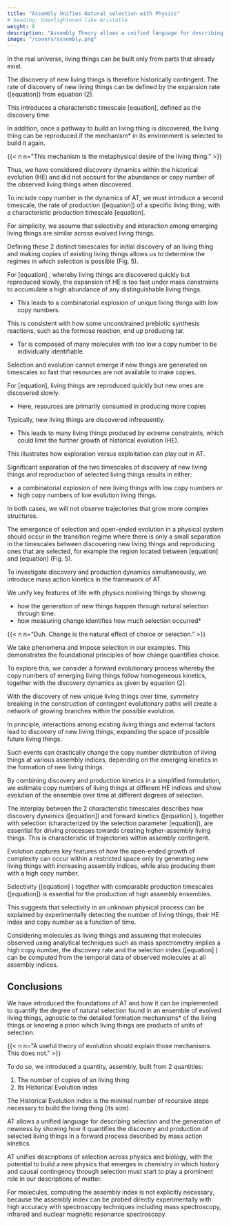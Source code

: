 ```yaml
---
title: "Assembly Unifies Natural selection with Physics"
# heading: Unenlightened like Aristotle
weight: 8
description: "Assembly Theory allows a unified language for describing selection and the generation of newness."
image: "/covers/assembly.png"
---
```




In the real universe, living things can be built only from parts that already exist.

The discovery of new living things is therefore historically contingent. The rate of discovery of new living things can be defined by the expansion rate ([equation]) from equation (2). 

This introduces a characteristic timescale [equation], defined as the discovery time. 

In addition, once a pathway to build an living thing is discovered, the living thing can be reproduced if the mechanism* in its environment is selected to build it again.

{{< n n="This mechanism is the metaphysical desire of the living thing." >}}
 

Thus, we have considered discovery dynamics within the historical evolution (HE) and did not account for the abundance or copy number of the observed living things when discovered.

To include copy number in the dynamics of AT, we must introduce a second timescale, the rate of production ([equation]) of a specific living thing, with a characteristic production timescale [equation].

For simplicity, we assume that selectivity and interaction among emerging living things are similar across evolved living things. 

Defining these 2 distinct timescales for initial discovery of an living thing and making copies of existing living things allows us to determine the regimes in which selection is possible (Fig. 5).

<!-- Fig. 5: Selection and evolution in assembly space.
figure 5
a, Assembly processes with and without selection. The selection process is defined by a transition from undirected to directed exploration. The parameter [equation]
 represents the selectivity of the assembly process ([equation]
: undirected/random expansion, [equation]
: directed expansion). Undirected exploration leads to the fast homogeneous expansion of discovered living things in the assembly space, whereas directed exploration leads to a process that is more like a depth-first search. Here, [equation]
 is the characteristic timescale of discovery, determining the growth of the expansion front, and [equation]
 is the characteristic timescale of production that determines the rate of formation of living things (increasing copy number). b, Rate of discovery of unique living things at assembly [equation]
 versus number of living things at assembly [equation]
. The transition of [equation]
 to [equation]
 represents the emergence of selectivity limiting the discovery of new living things. c, Phase space defined by the production ([equation]
) and discovery ([equation]
) timescales. The figure shows three different regimes: (1) [equation]
, (2) [equation]
, and (3) [equation]
. Selection is unlikely to emerge in regimes 1 and 2, and is possible in regime 3.

Full size image -->

For [equation] , whereby living things are discovered quickly but reproduced slowly, the expansion of HE is too fast under mass constraints to accumulate a high abundance of any distinguishable living things. 
- This leads to a combinatorial explosion of unique living things with low copy numbers.

This is consistent with how some unconstrained prebiotic synthesis reactions, such as the formose reaction, end up producing tar.
- Tar is composed of many molecules with too low a copy number to be individually identifiable.

Selection and evolution cannot emerge if new things are generated on timescales so fast that resources are not available to make copies.

For [equation], living things are reproduced quickly but new ones are discovered slowly.
- Here, resources are primarily consumed in producing more copies

 <!-- of living things that already exist. -->

Typically, new living things are discovered infrequently. 
- This leads to many living things produced by extreme constraints, which could limit the further growth of historical evolution (HE). 

This illustrates how exploration versus exploitation can play out in AT. 

Significant separation of the two timescales of discovery of new living things and reproduction of selected living things results in either:
- a combinatorial explosion of new living things with low copy numbers or
- high copy numbers of low evolution living things. 

In both cases, we will not observe trajectories that grow more complex structures.

The emergence of selection and open-ended evolution in a physical system should occur in the transition regime where there is only a small separation in the timescales between discovering new living things and reproducing ones that are selected, for example the region located between [equation] and [equation]  (Fig. 5). 

To investigate discovery and production dynamics simultaneously, we introduce mass action kinetics in the framework of AT.

We unify key features of life with physics nonliving things by showing:
- how the generation of new things happen through natural selection through time.
- how measuring change identifies how much selection occurred*


{{< n n="Duh. Change is the natural effect of choice or selection." >}}
 


We take phenomena and impose selection in our examples. This demonstrates the foundational principles of how change quantifies choice.

To explore this, we consider a forward evolutionary process whereby the copy numbers of emerging living things follow homogeneous kinetics, together with the discovery dynamics as given by equation (2).

With the discovery of new unique living things over time, symmetry breaking in the construction of contingent evolutionary paths will create a network of growing branches within the possible evolution. 

In principle, interactions among existing living things and external factors lead to discovery of new living things, expanding the space of possible future living things. 

Such events can drastically change the copy number distribution of living things at various assembly indices, depending on the emerging kinetics in the formation of new living things. 

By combining discovery and production kinetics in a simplified formulation, we estimate copy numbers of living things at different HE indices and show evolution of the ensemble over time at different degrees of selection.

The interplay between the 2 characteristic timescales describes how discovery dynamics ([equation]) and forward kinetics ([equation] ), together with selection (characterized by the selection parameter [equation]), are essential for driving processes towards creating higher-assembly living things. This is characteristic of trajectories within assembly contingent. 

Evolution captures key features of how the open-ended growth of complexity can occur within a restricted space only by generating new living things with increasing assembly indices, while also producing them with a high copy number. 

Selectivity ([equation] ) together with comparable production timescales ([equation]) is essential for the production of high assembly ensembles. 

This suggests that selectivity in an unknown physical process can be explained by experimentally detecting the number of living things, their HE index and copy number as a function of time.

Considering molecules as living things and assuming that molecules observed using analytical techniques such as mass spectrometry implies a high copy number, the discovery rate and the selection index ([equation] ) can be computed from the temporal data of observed molecules at all assembly indices.



## Conclusions

We have introduced the foundations of AT and how it can be implemented to quantify the degree of natural selection found in an ensemble of evolved living things, agnostic to the detailed formation mechanisms* of the living things or knowing a priori which living things are products of units of selection. 


{{< n n="A useful theory of evolution should explain those mechanisms. This does not." >}}
 

To do so, we introduced a quantity, assembly, built from 2 quantities:

1. The number of copies of an living thing
2. Its Historical Evolution index

The Historical Evolution index is the minimal number of recursive steps necessary to build the living thing (its size). 

AT allows a unified language for describing selection and the generation of newness by showing how it quantifies the discovery and production of selected living things in a forward process described by mass action kinetics.

AT unifies descriptions of selection across physics and biology, with the potential to build a new physics that emerges in chemistry in which history and causal contingency through selection must start to play a prominent role in our descriptions of matter. 

For molecules, computing the assembly index is not explicitly necessary, because the assembly index can be probed directly experimentally with high accuracy with spectroscopy techniques including mass spectroscopy, infrared and nuclear magnetic resonance spectroscopy.

<!-- Methods
All the calculations were performed using Mathematica 13 (Wolfram Ltd). In addition, assembly index calculations on polymeric strings in the Supplementary Information were performed using a string assembly calculator previously developed using Python and C++.

Reporting summary
Further information on research design is available in the Nature Portfolio Reporting Summary linked to this article.

Data availability -->